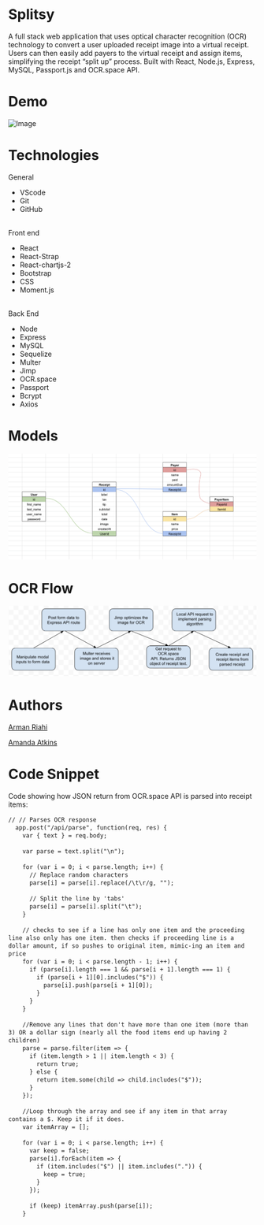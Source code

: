# Splitsy

A full stack web application that uses optical character recognition (OCR) technology to convert a user uploaded receipt image into a virtual receipt. Users can then easily add payers to the virtual receipt and assign items, simplifying the receipt “split up” process. Built with React, Node.js, Express, MySQL, Passport.js and OCR.space API.
<br>

# Demo

![Image](client/public/assets/img/splitsy.gif)
<br>

# Technologies

General

- VScode
- Git
- GitHub

<br>
Front end

- React
- React-Strap
- React-chartjs-2
- Bootstrap
- CSS
- Moment.js

<br>
Back End

- Node
- Express
- MySQL
- Sequelize
- Multer
- Jimp
- OCR.space
- Passport
- Bcrypt
- Axios
  <br>

# Models

![Image](client/public/assets/img/models.png)
<br>

# OCR Flow

![Image](client/public/assets/img/ocrFlow.png)

# Authors

[Arman Riahi](https://www.linkedin.com/in/arman-riahi/)
</br>

[Amanda Atkins](https://www.linkedin.com/in/amandalatkins/)
<br>

# Code Snippet

Code showing how JSON return from OCR.space API is parsed into receipt items:

```
// // Parses OCR response
  app.post("/api/parse", function(req, res) {
    var { text } = req.body;

    var parse = text.split("\n");

    for (var i = 0; i < parse.length; i++) {
      // Replace random characters
      parse[i] = parse[i].replace(/\t\r/g, "");

      // Split the line by 'tabs'
      parse[i] = parse[i].split("\t");
    }

    // checks to see if a line has only one item and the proceeding line also only has one item. then checks if proceeding line is a dollar amount, if so pushes to original item, mimic-ing an item and price
    for (var i = 0; i < parse.length - 1; i++) {
      if (parse[i].length === 1 && parse[i + 1].length === 1) {
        if (parse[i + 1][0].includes("$")) {
          parse[i].push(parse[i + 1][0]);
        }
      }
    }

    //Remove any lines that don't have more than one item (more than 3) OR a dollar sign (nearly all the food items end up having 2 children)
    parse = parse.filter(item => {
      if (item.length > 1 || item.length < 3) {
        return true;
      } else {
        return item.some(child => child.includes("$"));
      }
    });

    //Loop through the array and see if any item in that array contains a $. Keep it if it does.
    var itemArray = [];

    for (var i = 0; i < parse.length; i++) {
      var keep = false;
      parse[i].forEach(item => {
        if (item.includes("$") || item.includes(".")) {
          keep = true;
        }
      });

      if (keep) itemArray.push(parse[i]);
    }

```
